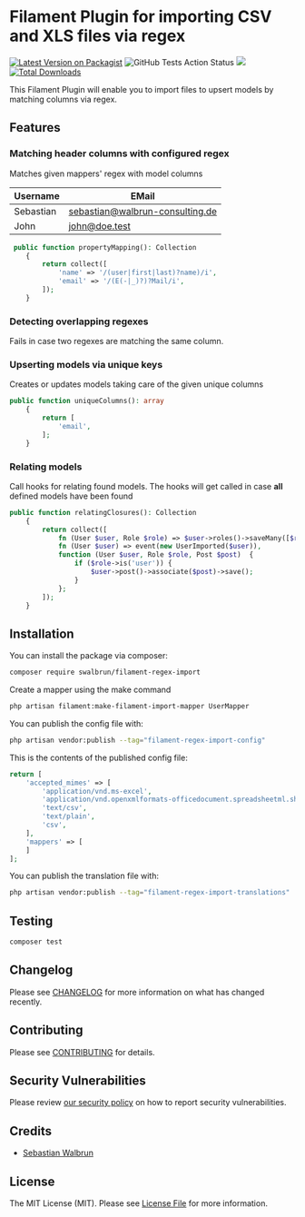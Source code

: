 # Filament Plugin for importing CSV and XLS files via regex

[![Latest Version on Packagist](https://img.shields.io/packagist/v/swalbrun/filament-regex-import.svg?style=flat-square)](https://packagist.org/packages/swalbrun/filament-regex-import)
![GitHub Tests Action Status](https://img.shields.io/github/actions/workflow/status/swalbrun/filament-regex-import/run-tests.yml?branch=main)
<a href="https://codecov.io/gh/sWalbrun/filament-regex-import" >
<img src="https://codecov.io/gh/sWalbrun/filament-regex-import/branch/main/graph/badge.svg?token=9HG0Q05UW2"/>
</a>
[![Total Downloads](https://img.shields.io/packagist/dt/swalbrun/filament-regex-import.svg?style=flat-square)](https://packagist.org/packages/swalbrun/filament-regex-import)

This Filament Plugin will enable you to import files to upsert models by matching columns via regex.

## Features

### Matching header columns with configured regex

Matches given mappers' regex with model columns

| Username  | EMail                           |
|-----------|---------------------------------|
| Sebastian | sebastian@walbrun-consulting.de |
| John      | john@doe.test                   |

```php
 public function propertyMapping(): Collection
    {
        return collect([
            'name' => '/(user|first|last)?name)/i',
            'email' => '/(E(-|_)?)?Mail/i',
        ]);
    }
```

### Detecting overlapping regexes

Fails in case two regexes are matching the same column.

### Upserting models via unique keys

Creates or updates models taking care of the given unique columns

```php
public function uniqueColumns(): array
    {
        return [
            'email',
        ];
    }
```

### Relating models

Call hooks for relating found models. The hooks will get called in case **all** defined models have been found

```php
public function relatingClosures(): Collection
    {
        return collect([
            fn (User $user, Role $role) => $user->roles()->saveMany([$role]),
            fn (User $user) => event(new UserImported($user)),
            function (User $user, Role $role, Post $post)  {
                if ($role->is('user')) {
                    $user->post()->associate($post)->save();
                }
            };
        ]);
    }
```

## Installation

You can install the package via composer:

```bash
composer require swalbrun/filament-regex-import
```

Create a mapper using the make command
```bash
php artisan filament:make-filament-import-mapper UserMapper
```

You can publish the config file with:

```bash
php artisan vendor:publish --tag="filament-regex-import-config"
```

This is the contents of the published config file:

```php
return [
    'accepted_mimes' => [
        'application/vnd.ms-excel',
        'application/vnd.openxmlformats-officedocument.spreadsheetml.sheet',
        'text/csv',
        'text/plain',
        'csv',
    ],
    'mappers' => [
    ]
];
```

You can publish the translation file with:

```bash
php artisan vendor:publish --tag="filament-regex-import-translations"
```

## Testing

```bash
composer test
```

## Changelog

Please see [CHANGELOG](CHANGELOG.md) for more information on what has changed recently.

## Contributing

Please see [CONTRIBUTING](.github/CONTRIBUTING.md) for details.

## Security Vulnerabilities

Please review [our security policy](../../security/policy) on how to report security vulnerabilities.

## Credits

- [Sebastian Walbrun](https://github.com/sWalbrun)

## License

The MIT License (MIT). Please see [License File](LICENSE.md) for more information.
